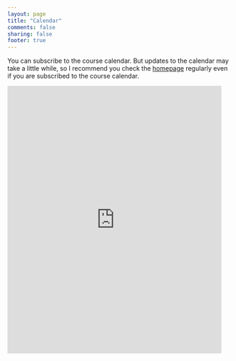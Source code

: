 ```yaml
---
layout: page
title: "Calendar"
comments: false
sharing: false
footer: true
---
```


You can subscribe to the course calendar. But updates to the calendar may take a little while, so I recommend you check the [homepage](index.html) regularly even if you are subscribed to the course calendar. 

<iframe src="https://www.google.com/calendar/b/0/embed?showCalendars=0&amp;showTz=0&amp;mode=AGENDA&amp;height=600&amp;wkst=2&amp;bgcolor=%23FFFFFF&amp;src=3b8if9bjv4ilupkn9brpem53q8%40group.calendar.google.com&ctz=America/Los_Angeles" style=" border-width:0 " width="480" height="600" frameborder="0" scrolling="no">   </iframe>